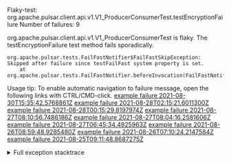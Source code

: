         
Flaky-test: org.apache.pulsar.client.api.v1.V1_ProducerConsumerTest.testEncryptionFailure
Number of failures: 9

org.apache.pulsar.client.api.v1.V1_ProducerConsumerTest is flaky. The testEncryptionFailure test method fails sporadically.

```
org.apache.pulsar.tests.FailFastNotifier$FailFastSkipException: Skipped after failure since testFailFast system property is set.
	at org.apache.pulsar.tests.FailFastNotifier.beforeInvocation(FailFastNotifier.java:88)

```

Usage tip: To enable automatic navigation to failure message, open the following links with CTRL/CMD-click.
[example failure 2021-08-30T15:35:42.5768861Z](https://github.com/apache/pulsar/runs/3463119398?check_suite_focus=true#step:9:3659)
[example failure 2021-08-28T02:15:21.6011300Z](https://github.com/apache/pulsar/runs/3448473880?check_suite_focus=true#step:9:2656)
[example failure 2021-08-28T00:15:29.8197974Z](https://github.com/apache/pulsar/runs/3447917315?check_suite_focus=true#step:9:2024)
[example failure 2021-08-27T08:10:56.7486186Z](https://github.com/apache/pulsar/runs/3440980370?check_suite_focus=true#step:9:2723)
[example failure 2021-08-27T08:04:16.2581606Z](https://github.com/apache/pulsar/runs/3440855241?check_suite_focus=true#step:9:2648)
[example failure 2021-08-27T06:45:34.4925963Z](https://github.com/apache/pulsar/runs/3440411158?check_suite_focus=true#step:9:2649)
[example failure 2021-08-26T08:59:48.9285480Z](https://github.com/apache/pulsar/runs/3430539961?check_suite_focus=true#step:9:3358)
[example failure 2021-08-26T07:10:24.2147584Z](https://github.com/apache/pulsar/runs/3429892136?check_suite_focus=true#step:9:2710)
[example failure 2021-08-25T09:11:48.8687275Z](https://github.com/apache/pulsar/runs/3420085427?check_suite_focus=true#step:10:2616)


<details>
<summary>Full exception stacktrace</summary>
<code><pre>
org.apache.pulsar.tests.FailFastNotifier$FailFastSkipException: Skipped after failure since testFailFast system property is set.
	at org.apache.pulsar.tests.FailFastNotifier.beforeInvocation(FailFastNotifier.java:88)

</pre></code>
</details>

